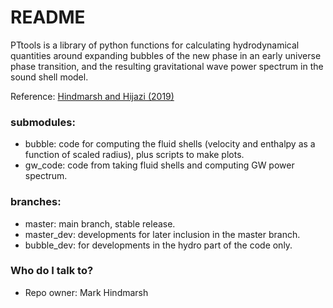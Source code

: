 # README #

PTtools is a library of python functions for calculating hydrodynamical quantities 
around expanding bubbles of the new phase in an early universe phase transition, 
and the resulting gravitational wave power spectrum in the sound shell model.

Reference: [Hindmarsh and Hijazi (2019)](https://arxiv.org/abs/1909.10040)

### submodules:

* bubble: code for computing the fluid shells (velocity and enthalpy as a function of scaled radius), plus scripts to make plots.
* gw\_code: code from taking fluid shells and computing GW power spectrum.

### branches:

* master: main branch, stable release.
* master_dev: developments for later inclusion in the master branch.
* bubble_dev: for developments in the hydro part of the code only.


### Who do I talk to? ###

* Repo owner: Mark Hindmarsh
